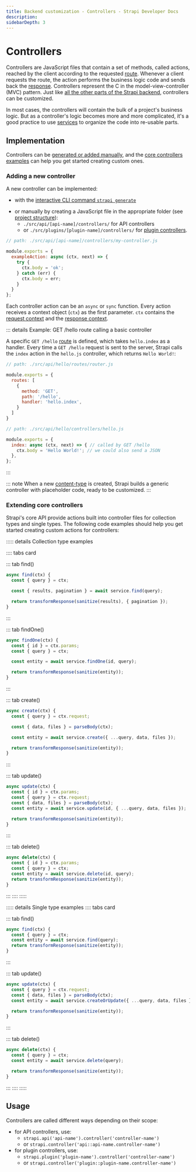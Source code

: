 ```yaml
---
title: Backend customization - Controllers - Strapi Developer Docs
description:
sidebarDepth: 3
---
```


<!-- TODO: update SEO -->

# Controllers

Controllers are JavaScript files that contain a set of methods, called actions, reached by the client according to the requested [route](/developer-docs/latest/development/backend-customization/routes.md). Whenever a client requests the route, the action performs the business logic code and sends back the [response](/developer-docs/latest/development/backend-customization#responses). Controllers represent the C in the model-view-controller (MVC) pattern. Just like [all the other parts of the Strapi backend](/developer-docs/latest/development/backend-customization.md), controllers can be customized.

In most cases, the controllers will contain the bulk of a project's business logic. But as a controller's logic becomes more and more complicated, it's a good practice to use [services](/developer-docs/latest/development/backend-customization/services.md) to organize the code into re-usable parts.
<!-- TODO: remove this comment — the links above will work only when merged with PRs #450 and #446 -->

## Implementation

Controllers can be [generated or added manually](#adding-a-new-controller), and the [core controllers examples](#extending-core-controllers) can help you get started creating custom ones.

### Adding a new controller

A new controller can be implemented:

- with the [interactive CLI command `strapi generate`]()
<!-- TODO: update CLI documentation with the new interactive `strapi generate` -->
- or manually by creating a JavaScript file in the appropriate folder (see [project structure](/developer-docs/latest/setup-deployment-guides/file-structure.md)):
  - `./src/api/[api-name]/controllers/` for API controllers
  - or `./src/plugins/[plugin-name]/controllers/` for [plugin controllers](/developer-docs/latest/developer-resources/plugin-api-reference/server.md#controllers).

```js
// path: ./src/api/[api-name]/controllers/my-controller.js

module.exports = {
  exampleAction: async (ctx, next) => {
    try {
      ctx.body = 'ok';
    } catch (err) {
      ctx.body = err;
    }
  }
};
```

Each controller action can be an `async` or `sync` function.
Every action receives a context object (`ctx`) as the first parameter. `ctx` contains the [request context](/developer-docs/latest/development/backend-customization/requests-responses.md#requests) and the [response context](/developer-docs/latest/development/backend-customization/requests-responses.md#responses).
<!-- TODO: update these links once merged with the backend customization intro PR (#446) -->

::: details Example: GET /hello route calling a basic controller

A specific `GET /hello` [route](/developer-docs/latest/development/backend-customization/routes.md) is defined, which takes `hello.index` as a handler. Every time a `GET /hello` request is sent to the server, Strapi calls the `index` action in the `hello.js` controller, which returns `Hello World!`:
<!-- TODO: remove this comment — the link above will work only when merged with PR #450 -->

```js
// path: ./src/api/hello/routes/router.js

module.exports = {
  routes: [
    {
      method: 'GET',
      path: '/hello',
      handler: 'hello.index',
    }
  ]
}

// path: ./src/api/hello/controllers/hello.js

module.exports = {
  index: async (ctx, next) => { // called by GET /hello 
    ctx.body = 'Hello World!'; // we could also send a JSON
  },
};
```

:::

::: note
When a new [content-type](/developer-docs/latest/development/backend-customization/models.md#content-types) is created, Strapi builds a generic controller with placeholder code, ready to be customized.
:::

### Extending core controllers

Strapi's core API provide actions built into controller files for collection types and single types. The following code examples should help you get started creating custom actions for controllers:

<!-- TODO: add instructions if we keep code examples as-is, because they use `transformResponse` and `sanitize` methods that are defined elsewhere -->

::::: details Collection type examples

:::: tabs card

::: tab find()

```js
async find(ctx) {
  const { query } = ctx;

  const { results, pagination } = await service.find(query);

  return transformResponse(sanitize(results), { pagination });
}
```

:::

::: tab findOne()

```js
async findOne(ctx) {
  const { id } = ctx.params;
  const { query } = ctx;

  const entity = await service.findOne(id, query);

  return transformResponse(sanitize(entity));
}
```

:::

::: tab create()

```js
async create(ctx) {
  const { query } = ctx.request;

  const { data, files } = parseBody(ctx);

  const entity = await service.create({ ...query, data, files });

  return transformResponse(sanitize(entity));
}
```

:::

::: tab update()

```js
async update(ctx) {
  const { id } = ctx.params;
  const { query } = ctx.request;
  const { data, files } = parseBody(ctx);
  const entity = await service.update(id, { ...query, data, files });

  return transformResponse(sanitize(entity));
}
```

:::

::: tab delete()

```js
async delete(ctx) {
  const { id } = ctx.params;
  const { query } = ctx;
  const entity = await service.delete(id, query);
  return transformResponse(sanitize(entity));
}
```

:::
::::
:::::

::::: details Single type examples
:::: tabs card

::: tab find()

```js
async find(ctx) {
  const { query } = ctx;
  const entity = await service.find(query);
  return transformResponse(sanitize(entity));
}

```

:::

::: tab update()

```js
async update(ctx) {
  const { query } = ctx.request;
  const { data, files } = parseBody(ctx);
  const entity = await service.createOrUpdate({ ...query, data, files });

  return transformResponse(sanitize(entity));
}
```

:::

::: tab delete()

```js
async delete(ctx) {
  const { query } = ctx;
  const entity = await service.delete(query);

  return transformResponse(sanitize(entity));
}
```

:::
::::
:::::

## Usage

Controllers are called different ways depending on their scope:

- for API controllers, use:
  - `strapi.api('api-name').controller('controller-name')`
  - or `strapi.controller('api::api-name.controller-name')`
- for plugin controllers, use:
  - `strapi.plugin('plugin-name').controller('controller-name')`
  - or `strapi.controller('plugin::plugin-name.controller-name')`
